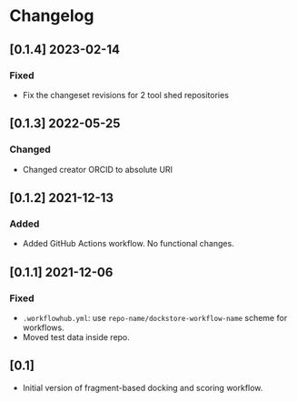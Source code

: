 # Changelog

## [0.1.4] 2023-02-14

### Fixed
- Fix the changeset revisions for 2 tool shed repositories

## [0.1.3] 2022-05-25

### Changed
- Changed creator ORCID to absolute URI

## [0.1.2] 2021-12-13

### Added
- Added GitHub Actions workflow. No functional changes.

## [0.1.1] 2021-12-06

### Fixed
- `.workflowhub.yml`: use `repo-name/dockstore-workflow-name` scheme for workflows.
- Moved test data inside repo.

## [0.1]

- Initial version of fragment-based docking and scoring workflow.
